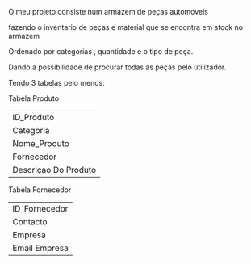<p> O meu projeto consiste num armazem de peças automoveis </p> 
<p>fazendo o inventario de peças e material que se encontra em stock no armazem</p> 
<p>Ordenado por categorias , quantidade e o tipo de peça.</p> 
<p>Dando a possibilidade de procurar todas as peças pelo utilizador.</p> 

<p>Tendo 3 tabelas pelo menos:</p> 

<p>Tabela Produto</p>
<table border="0">
      <tr><td>ID_Produto</td></tr>
      <tr><td>Categoria</td></tr>
      <tr><td>Nome_Produto</td></tr>
      <tr><td>Fornecedor</td></tr>
      <tr><td>Descriçao Do Produto</td></tr>

</table>

<p>Tabela Fornecedor</p>
<table border="0">
      <tr><td>ID_Fornecedor</td></tr>
      <tr><td>Contacto</td></tr>
      <tr><td>Empresa</td></tr>
      <tr><td>Email Empresa</td></tr>
      

</table>
